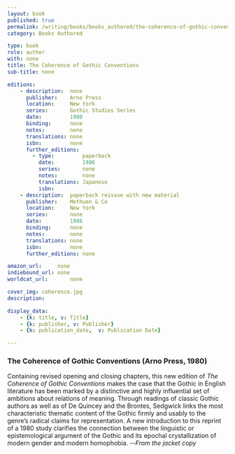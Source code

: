 ```yaml
---
layout: book
published: true
permalink: /writing/books/books_authored/the-coherence-of-gothic-conventions.html
category: Books Authored

type: book
role: author
with: none
title: The Coherence of Gothic Conventions
sub-title: none

editions:
    - description:  none
      publisher:    Arno Press
      location:     New York
      series:       Gothic Studies Series
      date:         1980
      binding:      none
      notes:        none
      translations: none
      isbn: 		none
      further_editions:
        - type:         paperback
          date:         1986
          series:       none
          notes:        none
          translations: Japanese
          isbn:      
    - description:  paperback reissue with new material
      publisher:    Methuen & Co
      location:     New York
      series:       none
      date:         1986
      binding:      none
      notes:        none
      translations: none
      isbn: 		none
      further_editions: none

amazon_url:		none
indiebound_url:	none
worldcat_url:		none

cover_img: coherence.jpg
description:

display_data:
    - {k: title, v: Title}
    - {k: publisher, v: Publisher}
    - {k: publication_date,  v: Publication Date}

---
```


### The Coherence of Gothic Conventions (Arno Press, 1980)

Containing revised opening and closing chapters, this new edition of <i>The Coherence of Gothic Conventions</i> makes the case that the Gothic in English literature has been marked by a distinctive and highly influential set of ambitions about relations of meaning. Through readings of classic Gothic authors as well as of De Quincey and the Brontes, Sedgwick links the most characteristic thematic content of the Gothic firmly and usably to the genre’s radical claims for representation. A new introduction to this reprint of a 1980 study clarifies the connection between the linguistic or epistemological argument of the Gothic and its epochal crystallization of modern gender and modern homophobia. --<i>From the jacket copy</i>
